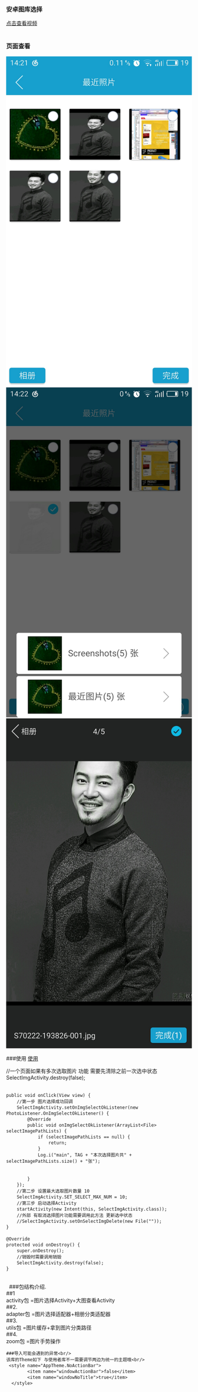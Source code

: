 ### 安卓图库选择

[点击查看视频](http://www.17sysj.com/video/lpds_11b08aa57785a)<br/> 
### 页面查看
 ![image](https://github.com/hubangmao/PhotoSelectLibrary/blob/master/img1.jpg)
 ![image](https://github.com/hubangmao/PhotoSelectLibrary/blob/master/img2.jpg)
 ![image](https://github.com/hubangmao/PhotoSelectLibrary/blob/master/img3.jpg)

###使用
[使用](https://github.com/hubangmao/PhotoSelectLibrary/blob/master/app/src/main/java/com/hbm/hbm/MainActivity.java)

 //一个页面如果有多次选取图片 功能 需要先清除之前一次选中状态  SelectImgActivity.destroy(false);<br/> 

    public void onClick(View view) {
        //第一步 图片选择成功回调
        SelectImgActivity.setOnImgSelectOkListener(new PhotoListener.OnImgSelectOkListener() {
            @Override
            public void onImgSelectOkListener(ArrayList<File> selectImagePathLists) {
                if (selectImagePathLists == null) {
                    return;
                }
                Log.i("main", TAG + "本次选择图片共" + selectImagePathLists.size() + "张");


            }
        });
        //第二步 设置最大选取图片数量 10
        SelectImgActivity.SET_SELECT_MAX_NUM = 10;
        //第三步 启动选择Activity
        startActivity(new Intent(this, SelectImgActivity.class));
        //外部 有取消选择图片功能需要调用此方法 更新选中状态
        //SelectImgActivity.setOnSelectImgDelete(new File(""));
    }

    @Override
    protected void onDestroy() {
        super.onDestroy();
        //销毁时需要调用销毁
        SelectImgActivity.destroy(false);
    }

<br/> 
    ###包结构介绍.<br/>
    ##1<br/>
    activity包  =图片选择Activity+大图查看Activity<br/>
    ##2.<br/>
    adapter包   =图片选择适配器+相册分类适配器<br/>
    ##3.<br/>
    utils包     =图片缓存+拿到图片分类路径<br/>
    ##4.<br/>
    zoom包      =图片手势操作<br/>

    ###导入可能会遇到的异常<br/>
    该库的Theme如下 与使用者库不一需要调节两边为统一的主题哦<br/>
     <style name="AppTheme.NoActionBar">
            <item name="windowActionBar">false</item>
            <item name="windowNoTitle">true</item>
      </style>




